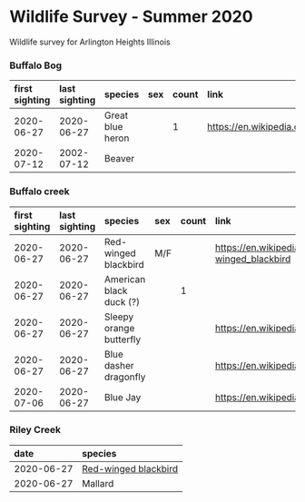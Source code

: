 
# Wildlife Survey - Summer 2020

Wildlife survey for Arlington Heights Illinois

### Buffalo Bog
| first sighting | last sighting | species                 | sex | count | link
| :------------- | :-------------| :---------------------- | :-- | :---- | :---
| 2020-06-27     | 2020-06-27    | Great blue heron        |     | 1     | https://en.wikipedia.org/wiki/Great_blue_heron
| 2020-07-12     | 2002-07-12    | Beaver

### Buffalo creek
| first sighting | last sighting | species                 | sex | count | link
| :------------- | :-------------| :---------------------- | :-- | :---- | :---
| 2020-06-27     | 2020-06-27    | Red-winged blackbird    | M/F |       | https://en.wikipedia.org/wiki/Red-winged_blackbird 
| 2020-06-27     | 2020-06-27    | American black duck (?) |     | 1     | 
| 2020-06-27     | 2020-06-27    | Sleepy orange butterfly |     |       | https://en.wikipedia.org/wiki/Eurema_nicippe
| 2020-06-27     | 2020-06-27    | Blue dasher dragonfly   |     |       | https://en.wikipedia.org/wiki/Blue_dasher
| 2020-07-06     | 2020-06-27    | Blue Jay                |     |       | https://en.wikipedia.org/wiki/Blue_jay

### Riley Creek
| date       | species
|:---------- | :-----------------------
| 2020-06-27 | [Red-winged blackbird](https://en.wikipedia.org/wiki/Red-winged_blackbird) 
| 2020-06-27 | Mallard
